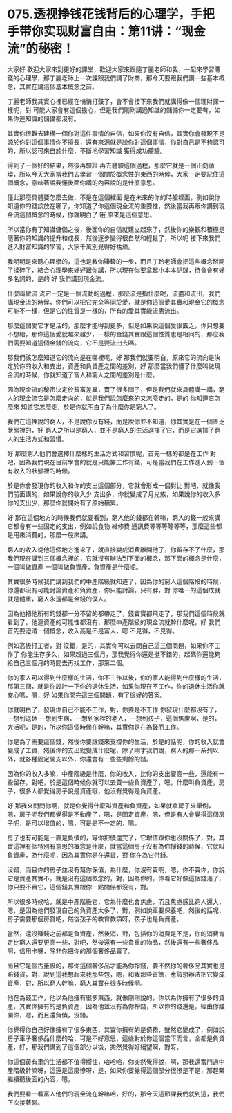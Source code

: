 # 075.透视挣钱花钱背后的心理学，手把手带你实现财富自由：第11讲：“现金流”的秘密！

大家好 歡迎大家來到更好的課堂，歡迎大家來跟隨丁麗老師和我，一起來學習賺錢的心理學，那丁麗老師上一次課跟我們講了財商，那今天要跟我們講一些基本概念，其實在講這個基本概念之前。

丁麗老師我其實心裡已經在悄悄打鼓了，會不會接下來我們就講得像一個理財課一樣呢，對 可能大家會有這個擔心，但是我們剛剛講過知識的儲備你一定要有，如果你連知識的儲備都沒有。

其實你很難去建構一個你對這件事情的自信，如果你沒有自信，其實你會發現不是源於你對這個事情你不擅長，還有來源就是說你對這個事情，你對自己是不夠認可的，所以認可來自於什麼，不斷地學習知識 獲得成功體驗。

得到了一個好的結果，然後再驗證 再去體驗這個過程，那麼它就是一個正向循環，所以今天大家當我們去學習一個關於概念性的東西的時候，大家一定要記住這個概念，意味著說我懂後面你講的內容說的是什麼意思。

僅此那麼具體要怎麼去做，不是在這個裡面 是在未來的你的時艙裡面，例如說你知道你的錢該放在哪了，你知道了你這個現金流的重要性，然後當我再跟你講到現金流這個概念的時候，你就明白了 哦 原來是這個意思。

所以當你有了知識儲備之後，後面你的自信就建立起來了，然後你的樂觀和積極是隨著你的知識的提升和成長，然後逐步變得很自然和輕鬆了，所以呢 接下來我們進入財富知識的學習，大家千萬別覺得好枯燥。

我明明是來聽心理學的，這也是教你賺錢的一步，而且丁玲老師會把這些概念掰開了揉碎了，結合心理學來好好跟你講，所以現在你要拿起小本本記錄，待會會有好多名詞的，是的 好 我們講到現金流。

什麼叫做流 流它一定是一個流動的過程，那麼流是指什麼呢，流盡和流出，我們講現金流的時候，你們可以把它完全等同於愛，就是你這個愛其實和現金它的概念可能不一樣，但是它的性質是一樣的，所有的愛其實能流盡流出。

那麼這個愛它才是活的，那麼才能得到更多，但是如果說這個愛很匱乏，你只想要不想給，那你這個愛就越來越少，一樣的金錢其實跟這個性質也是相同的，那麼我們需要知道這個金錢的流向，它不是要流出去嗎。

那我們該怎麼知道它的流向是在哪裡呢，好 那我們就要明白，原來它的流向是決定於你的收入和支出，資產和負資產之間的差別，好 那麼當我們懂了什麼叫做現金流的時候，你就知道了富人和窮人之間的差別是什麼。

因為現金流的秘密決定於貧富差異，賣了很多關子，但是我們就來具體講一講，窮人的現金流它是怎麼走向的，就是我們說怎麼來的又怎麼走的，是的 你知道它怎麼來 知道它怎麼走，於是你就明白了為什麼你是窮人了。

我們在這裡說的窮人，不是說你沒有錢，而是說你並不知道，你其實是在一個匱乏狀態裡的，好 窮人之所以是窮人，並不是窮人的生活選擇了它，而是它選擇了窮人的生活方式和習慣。

好 那麼窮人他們會選擇什麼樣的生活方式和習慣呢，首先一樣的都是在工作 對吧，因為我們現在目前學會的就是只能靠工作有錢，可是當我們在工作進入到一個有收入的狀態裡的時候。

於是你會發現你的收入和你的支出這個部分，它就會形成一個對比 對吧，就像我們前面講的，如果說你的收入少 支出多，你就變成了月光族，如果說你的收入多 你的支出少，那麼你就開始有了原始積累。

好 那在這個地方的時候我們就要看到，窮人他的錢都在幹嘛，窮人的錢一般來講它都會有一些固定的支出，例如說食物 維修費 通訊費等等等等等等，那麼這些都是用來消費的，那麼一般來講。

窮人的收入從他這個地方進來了，就直接變成消費離開他了，你留存不了什麼，那我們現在講到三個概念裡的，它就沒有辦法到下面的概念，那下面的概念是什麼，一個叫做資產 一個叫做負資產，負資產是什麼呢。

其實很多時候我們講到我們的中產階級就知道了，因為你的窮人這個階段的時候，你還都沒有可能討論資產和負資產，你只能討論，只有胖，對 你唯一的這個成就就是體重，窮人永遠都是金錢的僕人。

因為他把他所有的錢都一分不留的都帶走了，錢寶寶都飛走了，那我們這個時候就看到了，他連資產的可能性都沒有，那麼中產階級的現金流就幹什麼呢，好 我們首先要澄清一個概念，收入高是不是富人，嗯 不見得，不見得。

例如高級打工者，對 沒錯，是的，其實你可以去問自己這三個問題，如果你不工作了 你能生存多久，如果超過三個月，那我覺得你還是挺不錯的，起碼你還能夠給自己三個月的時間去再找工作，那第二個。

你的家人可以得到什麼樣的生活，你不工作以後，你的家人能得到什麼樣的生活，那第三個，就是你設計一下你的退休生活，如果你現在不工作，你的退休生活你就安心嗎，嗯，好 如果你問完這三個問題，有了很好的答案。

你就明白了，發現你自己不能不工作，對，你要是不工作 你發現什麼都沒有了，一想到退休 一想到生病，一想到家裡的老人，一想到孩子，這個焦慮啊，是的，大活吧，是的，所以你這個時候在幹嘛，其實你是在為錢而工作。

你是為了需要這個錢，然後你要讓錢來支撐你的生活，於是的話呢，你的收入就會變成了工資，然後你的支出就變成什麼呢，除了剛才我們說，窮人的那一系列以外，就各種固定開支以外，你還會有一些些剩餘的錢。

因為你的收入多嘛，中產階級是什麼，你的收入，比你的支出要高一些，還能有一些留存，對吧，於是這個時候你就可以去買一些負資產了，嗯，什麼叫負資產，房子，很多人都覺得房子說是資產哦，他沒有覺得是負資產。

好 那我來問問你啊，就是你覺得什麼叫資產和負資產，如果就拿房子來舉例，嗯，房子呢我們都覺得是不動產了，嗯，是固定資產，嗯，但是有人會覺得這個房子呢，是可以增值的，嗯，可是是不一定的，嗯。

房子也有可能是一直是負債的，等你把債還完了，它增值跟你也沒關係了，對，其實這裡有個特別有意思的概念是什麼，就當這個房子沒有為你掙錢的時候，它就叫負資產，為什麼呢，因為其實你是在還貸，對 你在為它付錢。

沒錯，而且你的房子並沒有幫你保值，為什麼，你沒有賣啊，嗯，你不賣你，你說它是資產其實不，就是沒有這個概念的，對，因為你的，你看它好像這個錢漲了，你只要不賣它，這個錢其實跟你一點關係都沒有，對。

所以很多時候哈，就是中產階級它，它為什麼也會焦慮，而且焦慮感比窮人還大，嗯，是因為他們發現自己的負資產太多了，對，例如說車要保養吧，然後的話呢，房子需要那個房貸吧，然後孩子的教育款項呀，孩子也是負資產。

當然，還沒賺錢之前都是負資產，然後消，對，包括你的消費是不是，你的消費肯定比窮人還要更高一些，對吧，然後還有一些貴重的物品，然後還有一些奢侈品啊，信用卡呀，除非你把你的那個奢侈品賣了。

而且它是個古董級的，那你這個奢侈品才能為你掙錢，要不然你的奢侈品其實也是賠錢貨，對，說到這我想起來我那些包，嗯，和我那些首飾，應該想辦法把它變成資產，對，所以窮人幹嘛，窮人其實在很多時候啊。

他在為錢工作，他以為他擁有很多東西，就像剛剛說的，你以為你擁有了很多的資產，其實你擁有的是負資產，因為他並沒有為你掙錢，所以你的錢還是，經由你離開你，嗯，而且還負債，沒錯。

你覺得你自己好像擁有了很多東西，其實你擁有的是債務，雖然它變成了，例如說房子車子奢侈品什麼的哈，可是不好意思，這些對於你這個當下而言，全都是負資產，好，那我們講到了這個部分以後，突然覺得好絕望啊，對呀。

你這個黃有車的生活都不值得嚮往，哈哈哈，你突然覺得說，啊，那我還奮鬥過中產階級幹嘛呀，這還是這麼慘呀，是，如果你要覺得這個部分很慘是不是，那趕緊繼續聽後面的內容，嗯。

我們要看一看富人他們的現金流在幹嘛哈，好的，那今天這節課我們就到這，我們下次接著聊。